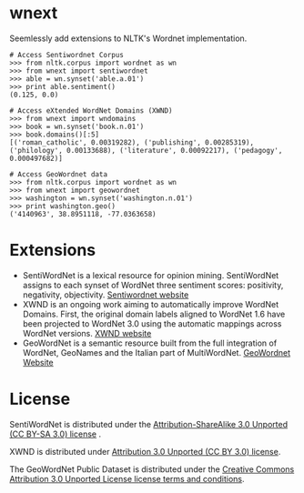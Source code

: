wnext
=====

Seemlessly add extensions to NLTK's Wordnet implementation.

```
# Access Sentiwordnet Corpus
>>> from nltk.corpus import wordnet as wn
>>> from wnext import sentiwordnet
>>> able = wn.synset('able.a.01')
>>> print able.sentiment()
(0.125, 0.0)

# Access eXtended WordNet Domains (XWND) 
>>> from wnext import wndomains
>>> book = wn.synset('book.n.01')
>>> book.domains()[:5]
[('roman_catholic', 0.00319282), ('publishing', 0.00285319), ('philology', 0.00133688), ('literature', 0.00092217), ('pedagogy', 0.000497682)]

# Access GeoWordnet data
>>> from nltk.corpus import wordnet as wn
>>> from wnext import geowordnet
>>> washington = wn.synset('washington.n.01')
>>> print washington.geo()
('4140963', 38.8951118, -77.0363658)

```

Extensions
==========

* SentiWordNet is a lexical resource for opinion mining. SentiWordNet assigns to each synset of WordNet three sentiment scores: positivity, negativity, objectivity. [Sentiwordnet website](http://sentiwordnet.isti.cnr.it/ "SWN")
* XWND is an ongoing work aiming to automatically improve WordNet Domains. First, the original domain labels aligned to WordNet 1.6 have been projected to WordNet 3.0 using the automatic mappings across WordNet versions. [XWND website](http://adimen.si.ehu.es/web/XWND "XWND")
* GeoWordNet is a semantic resource built from the full integration of WordNet, GeoNames and the Italian part of MultiWordNet. [GeoWordnet Website](http://geowordnet.semanticmatching.org/ "Geown")


License
=======
SentiWordNet is distributed under the [Attribution-ShareAlike 3.0 Unported (CC BY-SA 3.0) license](http://creativecommons.org/licenses/by-sa/3.0/ "ASA3.0") .

XWND is distributed under [Attribution 3.0 Unported (CC BY 3.0) license](http://creativecommons.org/licenses/by/3.0 "A3U").

The GeoWordNet Public Dataset is distributed under the [Creative Commons Attribution 3.0 Unported License license terms and conditions](http://creativecommons.org/licenses/by/3.0, "A3U").
